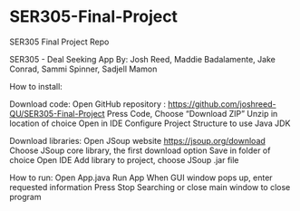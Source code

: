 # SER305-Final-Project
SER305 Final Project Repo

SER305 - Deal Seeking App
By: Josh Reed, Maddie Badalamente, Jake Conrad, Sammi Spinner, Sadjell Mamon

How to install:

Download code:
Open GitHub repository : https://github.com/joshreed-QU/SER305-Final-Project
Press Code, Choose “Download ZIP”
Unzip in location of choice
Open in IDE
Configure Project Structure to use Java JDK

Download libraries:
Open JSoup website https://jsoup.org/download 
Choose JSoup core library, the first download option
Save in folder of choice
Open IDE
Add library to project, choose JSoup .jar file

How to run:
Open App.java
Run App
When GUI window pops up, enter requested information
Press Stop Searching or close main window to close program
